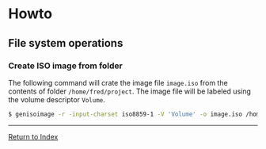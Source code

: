 # Howto

## File system operations

### Create ISO image from folder

The following command will crate the image file `image.iso` from the contents of folder `/home/fred/project`.  The image file will be labeled using the volume descriptor `Volume`.

```bash
$ genisoimage -r -input-charset iso8859-1 -V 'Volume' -o image.iso /home/fred/project
```

---
[Return to Index](../README.md)
